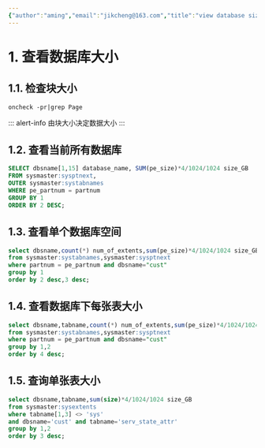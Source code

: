 ```yaml
---
{"author":"aming","email":"jikcheng@163.com","title":"view database size","creation_date":"2022-06-27 15:57","Last modified date":"2022-11-25 16:11","tags":"view database size","File Folder with relative path":"database/Informix/Doc","remark":null,"other":null,"dg-publish":true,"permalink":"/database/informix/doc/view-database-size/","dgPassFrontmatter":true}
---
```


# 1. 查看数据库大小
## 1.1. 检查块大小
```console
oncheck -pr|grep Page
```

::: alert-info
由块大小决定数据大小
:::
## 1.2. 查看当前所有数据库
```sql
SELECT dbsname[1,15] database_name, SUM(pe_size)*4/1024/1024 size_GB
FROM sysmaster:sysptnext,
OUTER sysmaster:systabnames
WHERE pe_partnum = partnum
GROUP BY 1
ORDER BY 2 DESC;
```
## 1.3. 查看单个数据库空间
```sql
select dbsname,count(*) num_of_extents,sum(pe_size)*4/1024/1024 size_GB
from sysmaster:systabnames,sysmaster:sysptnext
where partnum = pe_partnum and dbsname="cust"
group by 1
order by 2 desc,3 desc;
```
## 1.4. 查看数据库下每张表大小
```sql
select dbsname,tabname,count(*) num_of_extents,sum(pe_size)*4/1024/1024 size_GB
from sysmaster:systabnames,sysmaster:sysptnext
where partnum = pe_partnum and dbsname="cust"
group by 1,2
order by 4 desc;
```
## 1.5. 查询单张表大小
```sql
select dbsname,tabname,sum(size)*4/1024/1024 size_GB
from sysmaster:sysextents
where tabname[1,3] <> 'sys'
and dbsname='cust' and tabname='serv_state_attr'
group by 1,2
order by 3 desc;
```